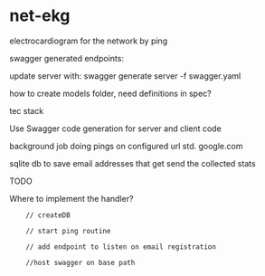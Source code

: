 # net-ekg
electrocardiogram for the network by ping


swagger generated endpoints:

update server with:
swagger generate server -f swagger.yaml

how to create models folder, need definitions in spec?

tec stack

Use Swagger code generation for server and client code

background job doing pings on configured url std. google.com

sqlite db to save email addresses that get send the collected stats

TODO

Where to implement the handler?

        // createDB

        // start ping routine

        // add endpoint to listen on email registration

        //host swagger on base path